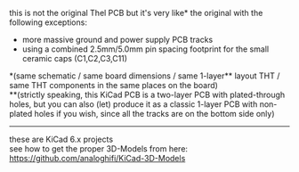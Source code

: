 this is not the original Thel PCB but it's very like\* the original with the following exceptions:  
* more massive ground and power supply PCB tracks  
* using a combined 2.5mm/5.0mm pin spacing footprint for the small ceramic caps (C1,C2,C3,C11)  
  
\*(same schematic / same board dimensions / same 1-layer\** layout THT / same THT components in the same places on the board)  
\**(strictly speaking, this KiCad PCB is a two-layer PCB with plated-through holes, but you can also (let) produce it as a classic 1-layer PCB with non-plated holes if you wish, since all the tracks are on the bottom side only)  
  
----  
  
these are KiCad 6.x projects  
see how to get the proper 3D-Models from here: https://github.com/analoghifi/KiCad-3D-Models
